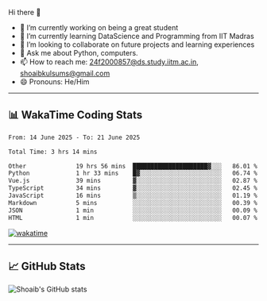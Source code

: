 Hi there 👋

<!--
**shoaib2000857/shoaib2000857** is a ✨ _special_ ✨ repository because its `README.md` (this file) appears on your GitHub profile.

Here are some ideas to get you started: -->

- 🔭 I’m currently working on being a great student  
- 🌱 I’m currently learning DataScience and Programming from IIT Madras  
- 👯 I’m looking to collaborate on future projects and learning experiences  
- 💬 Ask me about Python, computers.  
- 📫 How to reach me: 24f2000857@ds.study.iitm.ac.in, shoaibkulsums@gmail.com  
- 😄 Pronouns: He/Him  

---

## 📊 WakaTime Coding Stats

<!--START_SECTION:waka-->

```txt
From: 14 June 2025 - To: 21 June 2025

Total Time: 3 hrs 14 mins

Other              19 hrs 56 mins  █████████████████████▓░░░   86.01 %
Python             1 hr 33 mins    █▓░░░░░░░░░░░░░░░░░░░░░░░   06.74 %
Vue.js             39 mins         ▓░░░░░░░░░░░░░░░░░░░░░░░░   02.87 %
TypeScript         34 mins         ▓░░░░░░░░░░░░░░░░░░░░░░░░   02.45 %
JavaScript         16 mins         ▒░░░░░░░░░░░░░░░░░░░░░░░░   01.19 %
Markdown           5 mins          ░░░░░░░░░░░░░░░░░░░░░░░░░   00.39 %
JSON               1 min           ░░░░░░░░░░░░░░░░░░░░░░░░░   00.09 %
HTML               1 min           ░░░░░░░░░░░░░░░░░░░░░░░░░   00.07 %
```

<!--END_SECTION:waka-->

[![wakatime](https://wakatime.com/badge/user/a85deef6-2e94-465d-998e-c54914c040a2.svg)](https://wakatime.com/@a85deef6-2e94-465d-998e-c54914c040a2)

---

## 📈 GitHub Stats

![Shoaib's GitHub stats](https://github-readme-stats.vercel.app/api?username=shoaib2000857&show_icons=true&theme=radical)
